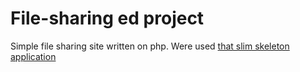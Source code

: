 # File-sharing ed project
 Simple file sharing site written on php.
 Were used [that slim skeleton application](https://github.com/maxsite/Slim-Skeleton)
